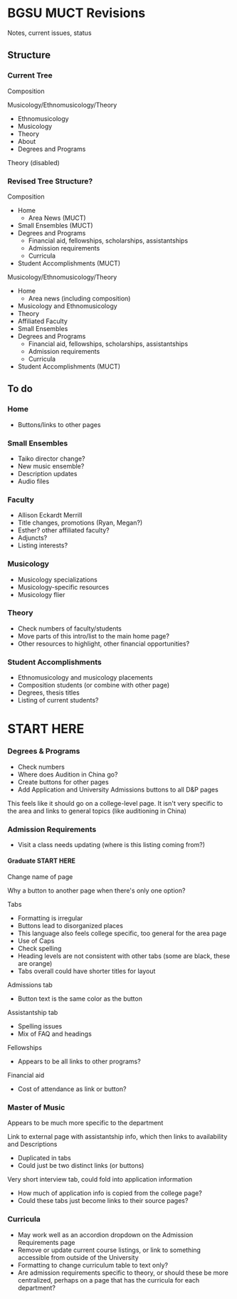 # BGSU MUCT Revisions

Notes, current issues, status

## Structure

### Current Tree

Composition

Musicology/Ethnomusicology/Theory

* Ethnomusicology
* Musicology
* Theory
* About
* Degrees and Programs

Theory (disabled)

### Revised Tree Structure?

Composition

* Home
	* Area News (MUCT)
* Small Ensembles (MUCT)
* Degrees and Programs
	* Financial aid, fellowships, scholarships, assistantships
	* Admission requirements
	* Curricula
* Student Accomplishments (MUCT)

Musicology/Ethnomusicology/Theory

* Home
	* Area news (including composition)
* Musicology and Ethnomusicology
* Theory
* Affiliated Faculty
* Small Ensembles
* Degrees and Programs
	* Financial aid, fellowships, scholarships, assistantships
	* Admission requirements
	* Curricula
* Student Accomplishments (MUCT)

## To do

### Home

* Buttons/links to other pages

### Small Ensembles

* Taiko director change?
* New music ensemble?
* Description updates
* Audio files

### Faculty

* Allison Eckardt Merrill
* Title changes, promotions (Ryan, Megan?)
* Esther? other affiliated faculty?
* Adjuncts?
* Listing interests?

### Musicology

* Musicology specializations
* Musicology-specific resources
* Musicology flier

### Theory

* Check numbers of faculty/students
* Move parts of this intro/list to the main home page?
* Other resources to highlight, other financial opportunities?

### Student Accomplishments

* Ethnomusicology and musicology placements
* Composition students (or combine with other page)
* Degrees, thesis titles
* Listing of current students?

# START HERE

### Degrees & Programs

* Check numbers
* Where does Audition in China go?
* Create buttons for other pages
* Add Application and University Admissions buttons to all D&P pages

This feels like it should go on a college-level page. It isn't very specific to the area and links to general topics (like auditioning in China)

### Admission Requirements

* Visit a class needs updating (where is this listing coming from?)

#### Graduate START HERE

Change name of page

Why a button to another page when there's only one option?

Tabs

* Formatting is irregular
* Buttons lead to disorganized places
* This language also feels college specific, too general for the area page
* Use of Caps
* Check spelling
* Heading levels are not consistent with other tabs (some are black, these are orange)
* Tabs overall could have shorter titles for layout

Admissions tab

* Button text is the same color as the button

Assistantship tab

* Spelling issues
* Mix of FAQ and headings

Fellowships

* Appears to be all links to other programs?

Financial aid

* Cost of attendance as link or button?

### Master of Music

Appears to be much more specific to the department

Link to external page with assistantship info, which then links to availability and Descriptions

* Duplicated in tabs
* Could just be two distinct links (or buttons)

Very short interview tab, could fold into application information

* How much of application info is copied from the college page?
* Could these tabs just become links to their source pages?

### Curricula

* May work well as an accordion dropdown on the Admission Requirements page
* Remove or update current course listings, or link to something accessible from outside of the University
* Formatting to change curriculum table to text only?
* Are admission requirements specific to theory, or should these be more centralized, perhaps on a page that has the curricula for each department?
